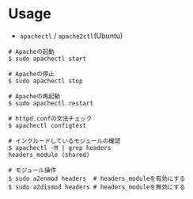 # Usage
- `apachectl` / `apache2ctl`(Ubuntu)

```
# Apacheの起動
$ sudo apachectl start

# Apacheの停止
$ sudo apachectl stop

# Apacheの再起動
$ sudo apachectl restart
```

```
# httpd.confの文法チェック
$ apachectl configtest
```

```
# インクルードしているモジュールの確認
$ apachectl -M | grep headers
headers_module (shared)

# モジュール操作
$ sudo a2enmod headers  # headers_moduleを有効にする
$ sudo a2dismod headers # headers_moduleを無効にする
```
